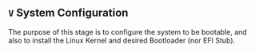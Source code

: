 ## `V` System Configuration
The purpose of this stage is to configure the system to be bootable, and also to install the Linux Kernel and desired Bootloader (nor EFI Stub).
